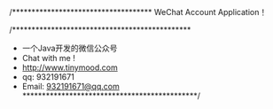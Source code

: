 /************************************
WeChat Account Application！</br>

/**********************************************
 * 一个Java开发的微信公众号
 *	Chat with me !
 *	http://www.tinymood.com
 *	qq: 932191671
 *	Email: 932191671@qq.com    
 *********************************************/
